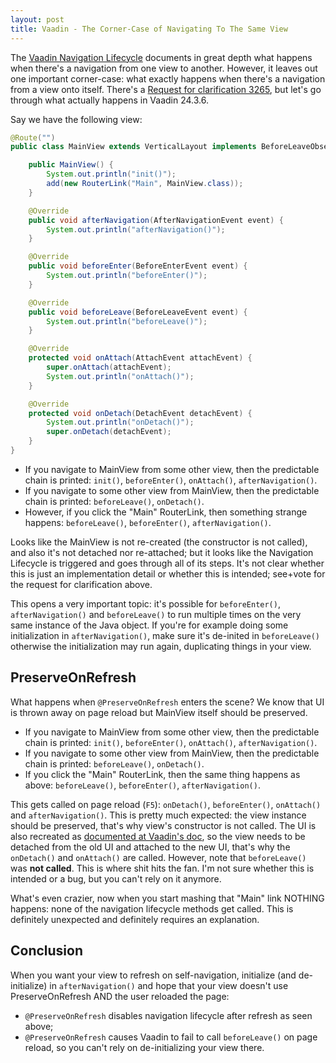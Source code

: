 ```yaml
---
layout: post
title: Vaadin - The Corner-Case of Navigating To The Same View
---
```


The [Vaadin Navigation Lifecycle](https://vaadin.com/docs/latest/routing/lifecycle)
documents in great depth what happens when there's a navigation from one view to another.
However, it leaves out one important corner-case: what exactly happens when there's a navigation
from a view onto itself. There's a [Request for clarification 3265](https://github.com/vaadin/docs/issues/3265),
but let's go through what actually happens in Vaadin 24.3.6.

Say we have the following view:
```java
@Route("")
public class MainView extends VerticalLayout implements BeforeLeaveObserver, BeforeEnterObserver, AfterNavigationObserver {

    public MainView() {
        System.out.println("init()");
        add(new RouterLink("Main", MainView.class));
    }

    @Override
    public void afterNavigation(AfterNavigationEvent event) {
        System.out.println("afterNavigation()");
    }

    @Override
    public void beforeEnter(BeforeEnterEvent event) {
        System.out.println("beforeEnter()");
    }

    @Override
    public void beforeLeave(BeforeLeaveEvent event) {
        System.out.println("beforeLeave()");
    }

    @Override
    protected void onAttach(AttachEvent attachEvent) {
        super.onAttach(attachEvent);
        System.out.println("onAttach()");
    }

    @Override
    protected void onDetach(DetachEvent detachEvent) {
        System.out.println("onDetach()");
        super.onDetach(detachEvent);
    }
}
```

* If you navigate to MainView from some other view, then the predictable chain is printed: `init()`, `beforeEnter()`, `onAttach()`, `afterNavigation()`.
* If you navigate to some other view from MainView, then the predictable chain is printed: `beforeLeave()`, `onDetach()`.
* However, if you click the "Main" RouterLink, then something strange happens: `beforeLeave()`, `beforeEnter()`, `afterNavigation()`.

Looks like the MainView is not re-created (the constructor is not called), and also it's not detached nor re-attached;
but it looks like the Navigation Lifecycle is triggered and goes through all of its steps. It's not clear whether this is just
an implementation detail or whether this is intended; see+vote for the request for clarification above.

This opens a very important topic: it's possible for `beforeEnter()`, `afterNavigation()` and `beforeLeave()` to run multiple times
on the very same instance of the Java object. If you're for example doing some initialization in `afterNavigation()`, make
sure it's de-inited in `beforeLeave()` otherwise the initialization may run again, duplicating things in your view.

## PreserveOnRefresh

What happens when `@PreserveOnRefresh` enters the scene? We know that UI is thrown away on page reload but MainView itself should be preserved.

* If you navigate to MainView from some other view, then the predictable chain is printed: `init()`, `beforeEnter()`, `onAttach()`, `afterNavigation()`.
* If you navigate to some other view from MainView, then the predictable chain is printed: `beforeLeave()`, `onDetach()`.
* If you click the "Main" RouterLink, then the same thing happens as above: `beforeLeave()`, `beforeEnter()`, `afterNavigation()`.

This gets called on page reload (`F5`): `onDetach()`, `beforeEnter()`, `onAttach()` and `afterNavigation()`.
This is pretty much expected: the view instance should be preserved, that's why view's constructor is
not called. The UI is also recreated as [documented at Vaadin's doc](https://vaadin.com/docs/latest/advanced/preserving-state-on-refresh),
so the view needs to be detached from the old UI and attached to the new UI,
that's why the `onDetach()` and `onAttach()` are called. However, note that `beforeLeave()` was **not called**.
This is where shit hits the fan. I'm not sure whether this is intended or a bug, but you can't rely on it anymore.

What's even crazier, now when you start mashing that "Main" link NOTHING happens: none of the navigation lifecycle methods get called.
This is definitely unexpected and definitely requires an explanation.

## Conclusion

When you want your view to refresh on self-navigation, initialize (and de-initialize) in
`afterNavigation()` and hope that your view doesn't use PreserveOnRefresh AND the user reloaded the page:

* `@PreserveOnRefresh` disables navigation lifecycle after refresh as seen above;
* `@PreserveOnRefresh` causes Vaadin to fail to call `beforeLeave()` on page reload,
   so you can't rely on de-initializing your view there.
